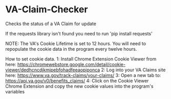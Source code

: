 # VA-Claim-Checker
Checks the status of a VA Claim for update

If the requests library isn't found you need to run 'pip install requests'

NOTE: The VA's Cookie Lifetime is set to 12 hours. You will need to repopulate the cookie data in the program every twelve hours.

How to set cookie data. 
1: Install Chrome Extension Cookie Viewer from here: https://chromewebstore.google.com/detail/cookie-viewer/dedhcncdjkmjpebfohadfeeaopiponca
2: Log into your VA Claims site here: https://www.va.gov/track-claims/your-claims/
3: Open a new tab to: https://api.va.gov/v0/benefits_claims/
4: Click on the Cookie Viewer Chrome Extension and copy the new cookie values into the program's variables
